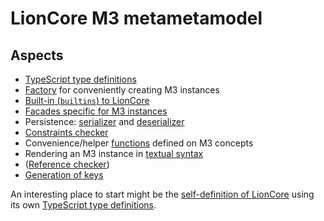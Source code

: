 # LionCore M3 metametamodel


## Aspects

* [TypeScript type definitions](./types.ts)
* [Factory](./factory.ts) for conveniently creating M3 instances
* [Built-in (`builtins`) to LionCore](./builtins.ts)
* [Facades specific for M3 instances](./facade.ts)
* Persistence: [serializer](./serializer.ts) and [deserializer](./deserializer.ts)
* [Constraints checker](./constraints.ts)
* Convenience/helper [functions](./functions.ts) defined on M3 concepts
* Rendering an M3 instance in [textual syntax](./textual-syntax.ts)
* ([Reference checker](./reference-checker.ts))
* [Generation of keys](./key-generation.ts)

An interesting place to start might be the [self-definition of LionCore](./lioncore.ts) using its own [TypeScript type definitions](./types.ts).

